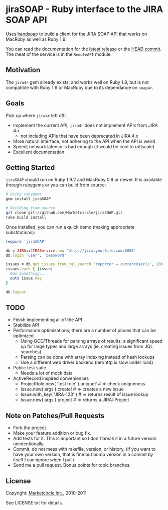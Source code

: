 # jiraSOAP - Ruby interface to the JIRA SOAP API

Uses [handsoap](http://wiki.github.com/unwire/handsoap/) to build a
client for the JIRA SOAP API that works on MacRuby as well as Ruby
1.9.

You can read the documentation for the
[latest release](http://rubydoc.info/gems/jiraSOAP/) or
the
[HEAD commit](http://rdoc.info/github/Marketcircle/jiraSOAP/master/frames).
The meat of the service is in the `RemoteAPI` module.


## Motivation

The `jira4r` gem already exists, and works well on Ruby 1.8, but is
not compatible with Ruby 1.9 or MacRuby due to its dependance on
`soap4r`.


## Goals

Pick up where `jira4r` left off:

- Implement the current API; `jira4r` does not implement APIs from JIRA 4.x
   * not including APIs that have been deprecated in JIRA 4.x
- More natural interface; not adhering to the API when the API is weird
- Speed; network latency is bad enough (it would be cool to roflscale)
- Excellent documentation


## Getting Started

`jiraSOAP` should run on Ruby 1.9.2 and MacRuby 0.8 or newer. It is available through rubygems or you can build from source:

```bash
# Using rubygems
gem install jiraSOAP

# Building from source
git clone git://github.com/Marketcircle/jiraSOAP.git
rake build install
```

Once installed, you can run a quick demo (making appropriate substitutions):

```ruby
require 'jiraSOAP'

db = JIRA::JIRAService.new 'http://jira.yourSite.com:8080'
db.login 'user', 'password'

issues = db.get_issues_from_jql_search 'reporter = currentUser()', 100
issues.each { |issue|
  #do something...
  puts issue.key
}

db.logout
```


## TODO

- Finish implementing all of the API
- Stabilize API
- Performance optimizations; there are a number of places that can be optimized
  + Using GCD/Threads for parsing arrays of results; a significant
  speed up for large types and large arrays (ie. creating issues from
  JQL searches)
  + Parsing can be done with array indexing instead of hash lookups
  + Use a different web driver backend (net/http is slow under load)
- Public test suite
  + Needs a lot of mock data
- ActiveRecord inspired conveniences
  + ProjectRole.new( 'test role' ).unique? # => check uniqueness
  + Issue.new( args ).create! # => creates a new issue
  + Issue.with_key( 'JIRA-123' ) # => returns result of issue lookup
  + Issue.new( args ).project # => returns a JIRA::Project


## Note on Patches/Pull Requests

* Fork the project.
* Make your feature addition or bug fix.
* Add tests for it. This is important so I don't break it in a
  future version unintentionally.
* Commit, do not mess with rakefile, version, or history.
  (if you want to have your own version, that is fine but
  bump version in a commit by itself I can ignore when I pull)
* Send me a pull request. Bonus points for topic branches.


## License

Copyright: [Marketcircle Inc.](http://www.marketcircle.com/), 2010-2011

See LICENSE.txt for details.
